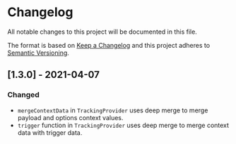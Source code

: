 
# Changelog

All notable changes to this project will be documented in this file.

The format is based on [Keep a Changelog](http://keepachangelog.com/)
and this project adheres to [Semantic Versioning](http://semver.org/).

## [1.3.0] - 2021-04-07
### Changed
- `mergeContextData` in `TrackingProvider` uses deep merge to merge payload and options context values.
- `trigger` function in `TrackingProvider` uses deep merge to merge context data with trigger data.